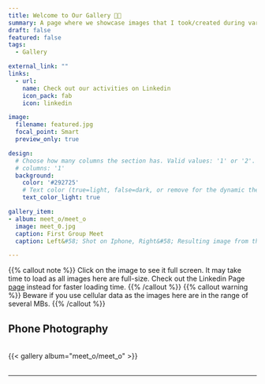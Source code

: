```yaml
---
title: Welcome to Our Gallery 🧑‍📸
summary: A page where we showcase images that I took/created during various club activities.
draft: false
featured: false
tags:
  - Gallery

external_link: ""
links:
  - url: 
    name: Check out our activities on Linkedin
    icon_pack: fab
    icon: linkedin

image:
  filename: featured.jpg
  focal_point: Smart
  preview_only: true

design:
  # Choose how many columns the section has. Valid values: '1' or '2'.
  # columns: '1'
  background:
    color: '#292725'
    # Text color (true=light, false=dark, or remove for the dynamic theme color). 
    text_color_light: true

gallery_item:
- album: meet_o/meet_o
  image: meet_0.jpg
  caption: First Group Meet
  caption: Left&#58; Shot on Iphone, Right&#58; Resulting image from the implementation nightmode algorithm (with the same hardware)

---
```

{{% callout note %}}
Click on the image to see it full screen. It may take time to load as all images here are full-size. Check out the Linkedin Page <a href="https://www.instagram.com/snap.dng/" target="_blank">page</a> instead for faster loading time.
{{% /callout %}}
{{% callout warning %}}
Beware if you use cellular data as the images here are in the range of several MBs.
{{% /callout %}}
<br>

## Phone Photography
<br>
{{< gallery album="meet_o/meet_o" >}}
<br>
<br>

---
